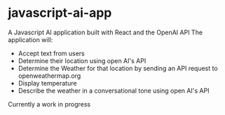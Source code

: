 # javascript-ai-app
A Javascript AI application built with React and the OpenAI API
The application will:
- Accept text from users
- Determine their location using open AI's API
- Determine the Weather for that location by sending an API request to openweathermap.org
- Display temperature
- Describe the weather in a conversational tone using open AI's API

Currently a work in progress
